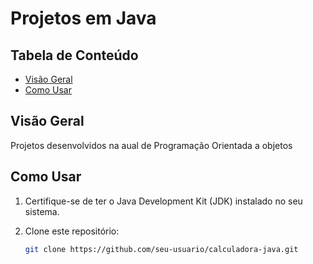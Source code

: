 # Projetos em Java

## Tabela de Conteúdo

- [Visão Geral](#visão-geral)
- [Como Usar](#como-usar)

## Visão Geral

Projetos desenvolvidos na aual de Programação Orientada a objetos

## Como Usar

1. Certifique-se de ter o Java Development Kit (JDK) instalado no seu sistema.
2. Clone este repositório:

   ```bash
   git clone https://github.com/seu-usuario/calculadora-java.git
